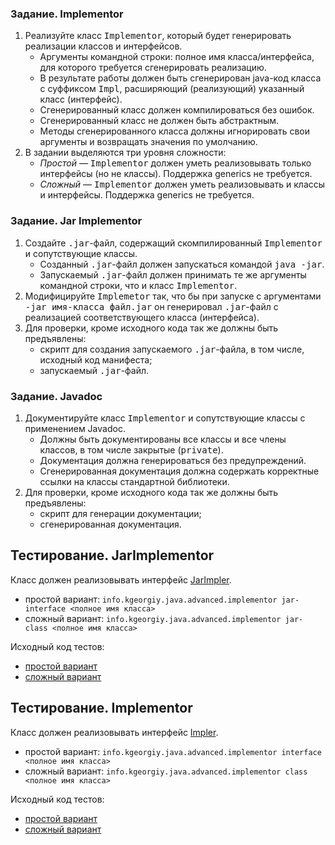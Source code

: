 ### Задание. Implementor

1.  Реализуйте класс <tt>Implementor</tt>, который будет генерировать реализации классов и интерфейсов.
    *   Аргументы командной строки: полное имя класса/интерфейса, для которого требуется сгенерировать реализацию.
    *   В результате работы должен быть сгенерирован java-код класса с суффиксом <tt>Impl</tt>, расширяющий (реализующий) указанный класс (интерфейс).
    *   Сгенерированный класс должен компилироваться без ошибок.
    *   Сгенерированный класс не должен быть абстрактным.
    *   Методы сгенерированного класса должны игнорировать свои аргументы и возвращать значения по умолчанию.
2.  В задании выделяются три уровня сложности:
    *   _Простой_ — <tt>Implementor</tt> должен уметь реализовывать только интерфейсы (но не классы). Поддержка generics не требуется.
    *   _Сложный_ — <tt>Implementor</tt> должен уметь реализовывать и классы и интерфейсы. Поддержка generics не требуется.

### Задание. Jar Implementor

1.  Создайте <tt>.jar</tt>-файл, содержащий скомпилированный <tt>Implementor</tt> и сопутствующие классы.
    *   Созданный <tt>.jar</tt>-файл должен запускаться командой <tt>java -jar</tt>.
    *   Запускаемый <tt>.jar</tt>-файл должен принимать те же аргументы командной строки, что и класс <tt>Implementor</tt>.
2.  Модифицируйте <tt>Implemetor</tt> так, что бы при запуске с аргументами <tt>-jar имя-класса файл.jar</tt> он генерировал <tt>.jar</tt>-файл с реализацией соответствующего класса (интерфейса).
3.  Для проверки, кроме исходного кода так же должны быть предъявлены:
    *   скрипт для создания запускаемого <tt>.jar</tt>-файла, в том числе, исходный код манифеста;
    *   запускаемый <tt>.jar</tt>-файл.

### Задание. Javadoc

1.  Документируйте класс <tt>Implementor</tt> и сопутствующие классы с применением Javadoc.
    *   Должны быть документированы все классы и все члены классов, в том числе закрытые (<tt>private</tt>).
    *   Документация должна генерироваться без предупреждений.
    *   Сгенерированная документация должна содержать корректные ссылки на классы стандартной библиотеки.
2.  Для проверки, кроме исходного кода так же должны быть предъявлены:
    *   скрипт для генерации документации;
    *   сгенерированная документация.



## Тестирование. JarImplementor

Класс должен реализовывать интерфейс
[JarImpler](modules/info.kgeorgiy.java.advanced.implementor/info/kgeorgiy/java/advanced/implementor/JarImpler.java).

 * простой вариант:
    ```info.kgeorgiy.java.advanced.implementor jar-interface <полное имя класса>```
 * сложный вариант:
    ```info.kgeorgiy.java.advanced.implementor jar-class <полное имя класса>```

Исходный код тестов:

* [простой вариант](modules/info.kgeorgiy.java.advanced.implementor/info/kgeorgiy/java/advanced/implementor/InterfaceJarImplementorTest.java)
* [сложный вариант](modules/info.kgeorgiy.java.advanced.implementor/info/kgeorgiy/java/advanced/implementor/ClassJarImplementorTest.java)


## Тестирование. Implementor

Класс должен реализовывать интерфейс
[Impler](modules/info.kgeorgiy.java.advanced.implementor/info/kgeorgiy/java/advanced/implementor/Impler.java).

 * простой вариант:
    ```info.kgeorgiy.java.advanced.implementor interface <полное имя класса>```
 * сложный вариант:
    ```info.kgeorgiy.java.advanced.implementor class <полное имя класса>```

Исходный код тестов:

* [простой вариант](modules/info.kgeorgiy.java.advanced.implementor/info/kgeorgiy/java/advanced/implementor/InterfaceImplementorTest.java)
* [сложный вариант](modules/info.kgeorgiy.java.advanced.implementor/info/kgeorgiy/java/advanced/implementor/ClassImplementorTest.java)

